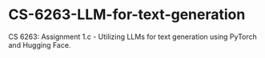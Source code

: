 # CS-6263-LLM-for-text-generation
CS 6263: Assignment 1.c - Utilizing LLMs for text generation using PyTorch and Hugging Face.
